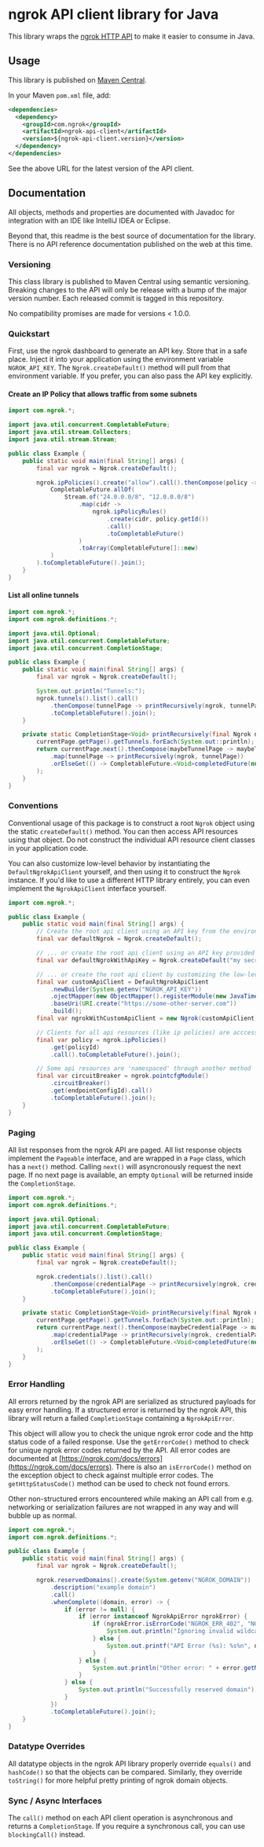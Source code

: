# ngrok API client library for Java

This library wraps the [ngrok HTTP API](https://ngrok.com/docs/api) to
make it easier to consume in Java.

## Usage

This library is published on [Maven
Central](https://search.maven.org/artifact/com.ngrok/ngrok-api-client).

In your Maven `pom.xml` file, add:

```xml
<dependencies>
  <dependency>
    <groupId>com.ngrok</groupId>
    <artifactId>ngrok-api-client</artifactId>
    <version>${ngrok-api-client.version}</version>
  </dependency>
</dependencies>
```

See the above URL for the latest version of the API client.

## Documentation

All objects, methods and properties are documented with Javadoc for
integration with an IDE like IntelliJ IDEA or Eclipse.

Beyond that, this readme is the best source of documentation for the
library.  There is no API reference documentation published on the web
at this time.

### Versioning

This class library is published to Maven Central using semantic
versioning. Breaking changes to the API will only be release with a bump
of the major version number.  Each released commit is tagged in this
repository.

No compatibility promises are made for versions < 1.0.0.

### Quickstart

First, use the ngrok dashboard to generate an API key.  Store that in a
safe place.  Inject it into your application using the environment
variable `NGROK_API_KEY`.  The `Ngrok.createDefault()` method will pull
from that environment variable.  If you prefer, you can also pass the API
key explicitly.

#### Create an IP Policy that allows traffic from some subnets

```java
import com.ngrok.*;

import java.util.concurrent.CompletableFuture;
import java.util.stream.Collectors;
import java.util.stream.Stream;

public class Example {
    public static void main(final String[] args) {
        final var ngrok = Ngrok.createDefault();

        ngrok.ipPolicies().create("allow").call().thenCompose(policy ->
            CompletableFuture.allOf(
                Stream.of("24.0.0.0/8", "12.0.0.0/8")
                    .map(cidr ->
                        ngrok.ipPolicyRules()
                            .create(cidr, policy.getId())
                            .call()
                            .toCompletableFuture()
                    )
                    .toArray(CompletableFuture[]::new)
            )
        ).toCompletableFuture().join();
    }
}
```

#### List all online tunnels

```java
import com.ngrok.*;
import com.ngrok.definitions.*;

import java.util.Optional;
import java.util.concurrent.CompletableFuture;
import java.util.concurrent.CompletionStage;

public class Example {
    public static void main(final String[] args) {
        final var ngrok = Ngrok.createDefault();

        System.out.println("Tunnels:");
        ngrok.tunnels().list().call()
            .thenCompose(tunnelPage -> printRecursively(ngrok, tunnelPage))
            .toCompletableFuture().join();
    }

    private static CompletionStage<Void> printRecursively(final Ngrok ngrok, final Page<TunnelList> currentPage) {
        currentPage.getPage().getTunnels.forEach(System.out::println);
        return currentPage.next().thenCompose(maybeTunnelPage -> maybeTunnelPage
            .map(tunnelPage -> printRecursively(ngrok, tunnelPage))
            .orElseGet(() -> CompletableFuture.<Void>completedFuture(null))
        );
    }
}
```

### Conventions

Conventional usage of this package is to construct a root `Ngrok` object
using the static `createDefault()` method. You can then access API
resources using that object. Do not construct the individual API
resource client classes in your application code.

You can also customize low-level behavior by instantiating the
`DefaultNgrokApiClient` yourself, and then using it to construct the
`Ngrok` instance.  If you'd like to use a different HTTP library
entirely, you can even implement the `NgrokApiClient` interface
yourself.

```java
import com.ngrok.*;

public class Example {
    public static void main(final String[] args) {
        // Create the root api client using an API key from the environment variable NGROK_API_KEY
        final var defaultNgrok = Ngrok.createDefault();

        // ... or create the root api client using an API key provided directly
        final var defaultNgrokWithApiKey = Ngrok.createDefault("my secret api key");

        // ... or create the root api client by customizing the low-level networking details
        final var customApiClient = DefaultNgrokApiClient
            .newBuilder(System.getenv("NGROK_API_KEY"))
            .ojectMapper(new ObjectMapper().registerModule(new JavaTimeModule()).registerModule(new Jdk8Module()))
            .baseUri(URI.create("https://some-other-server.com"))
            .build();
        final var ngrokWithCustomApiClient = new Ngrok(customApiClient);

        // Clients for all api resources (like ip policies) are acccessible via methods on the root client
        final var policy = ngrok.ipPolicies()
            .get(policyId)
            .call().toCompletableFuture().join();

        // Some api resources are 'namespaced' through another method
        final var circuitBreaker = ngrok.pointcfgModule()
            .circuitBreaker()
            .get(endpointConfigId).call()
            .toCompletableFuture().join();
    }
}
```

### Paging

All list responses from the ngrok API are paged. All list response
objects implement the `Pageable` interface, and are wrapped in a `Page`
class, which has a `next()` method.  Calling `next()` will asyncronously
request the next page. If no next page is available, an empty `Optional`
will be returned inside the `CompletionStage`.

```java
import com.ngrok.*;
import com.ngrok.definitions.*;

import java.util.Optional;
import java.util.concurrent.CompletableFuture;
import java.util.concurrent.CompletionStage;

public class Example {
    public static void main(final String[] args) {
        final var ngrok = Ngrok.createDefault();

        ngrok.credentials().list().call()
            .thenCompose(credentialPage -> printRecursively(ngrok, credentiasPage))
            .toCompletableFuture().join();
    }

    private static CompletionStage<Void> printRecursively(final Ngrok ngrok, final Page<CredentialList> currentPage) {
        currentPage.getPage().getTunnels.forEach(System.out::println);
        return currentPage.next().thenCompose(maybeCredentialPage -> maybeCredentialPage
            .map(credentialPage -> printRecursively(ngrok, credentialPage))
            .orElseGet(() -> CompletableFuture.<Void>completedFuture(null))
        );
    }
}
```

### Error Handling

All errors returned by the ngrok API are serialized as structured
payloads for easy error handling.  If a structured error is returned by
the ngrok API, this library will return a failed `CompletionStage`
containing a `NgrokApiError`.

This object will allow you to check the unique ngrok error code and the
http status code of a failed response. Use the `getErrorCode()` method
to check for unique ngrok error codes returned by the API. All error
codes are documented at
[https://ngrok.com/docs/errors](https://ngrok.com/docs/errors). There is
also an `isErrorCode()` method on the exception object to check against
multiple error codes. The `getHttpStatusCode()` method can be used to
check not found errors.

Other non-structured errors encountered while making an API call from
e.g. networking or serialization failures are not wrapped in any way and
will bubble up as normal.

```java
import com.ngrok.*;
import com.ngrok.definitions.*;

public class Example {
    public static void main(final String[] args) {
        final var ngrok = Ngrok.createDefault();

        ngrok.reservedDomains().create(System.getenv("NGROK_DOMAIN"))
            .description("example domain")
            .call()
            .whenComplete((domain, error) -> {
                if (error != null) {
                    if (error instanceof NgrokApiError ngrokError) {
                        if (ngrokError.isErrorCode("NGROK_ERR_402", "NGROK_ERR_403")) {
                            System.out.println("Ignoring invalid wildcard domain.");
                        } else {
                            System.out.printf("API Error (%s): %s%n", ngrokError.getErrorCode().orElse(""), ngrokError.getMessage());
                        }
                    } else {
                        System.out.println("Other error: " + error.getMessage());
                    }
                } else {
                    System.out.println("Successfully reserved domain");
                }
            })
            .toCompletableFuture().join();
    }
}
```

### Datatype Overrides

All datatype objects in the ngrok API library properly override
`equals()` and `hashCode()` so that the objects can be compared.
Similarly, they override `toString()` for more helpful pretty printing
of ngrok domain objects.

### Sync / Async Interfaces

The `call()` method on each API client operation is asynchronous and
returns a `CompletionStage`.  If you require a synchronous call, you can
use `blockingCall()` instead.
